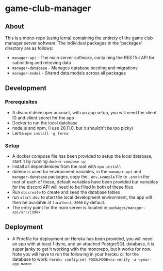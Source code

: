 # game-club-manager

## About
This is a mono-repo (using lerna) containing the entirety of the game club manager server software. The individual packages in the 'packages' directory are as follows:
* `manager-api` - The main server software, containing the RESTful API for submitting and retreving data
* `manager-database` - Manages database seeding and migrations
* `manager-model` - Shared data models across all packages

## Development
### Prerequisites
* A discord developer account, with an app setup, you will need the client ID and client secret for the app
* Docker to run the local database
* node.js and npm, (I use 20.11.0, but it shouldn't be too picky)
* Lerna `npm install -g lerna`

### Setup
* A docker compose file has been provided to setup the local database, start it by running `docker-compose up`
* install all dependenices from the root with `npm install`
* dotenv is used for environment variables, in the `manager-api` and `manager-database` packages, copy the `.env.example` file to `.env` in the root of each of these, default variables have been provided but variables for the discord API will need to be filled in both of these files
* Run `db:create` to create and seed the database tables
* run `start:dev` to start the local development environment, the app will then be available at `localhost:3000` by default.
* The entry point for the main server is located in `packages/manager-api/src/index`

## Deployment
* A Procfile for deployment on Heroku has been provided, you will need an app with at least 1 dyno, and an attached PostgreSQL database, it is super janky to get it working with the monorepo, but it works for now. Note you will have to run the following in your heroku cli for the database to work: `heroku config:set PGSSLMODE=no-verify -a <your-app-name>`



